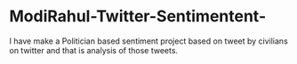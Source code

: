 # ModiRahul-Twitter-Sentimentent-
I have make a Politician based sentiment project based on tweet by civilians on twitter and that is analysis of those tweets.
